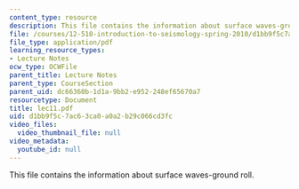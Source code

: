 ```yaml
---
content_type: resource
description: This file contains the information about surface waves-ground roll.
file: /courses/12-510-introduction-to-seismology-spring-2010/d1bb9f5c7ac63ca0a0a2b29c066cd3fc_lec11.pdf
file_type: application/pdf
learning_resource_types:
- Lecture Notes
ocw_type: OCWFile
parent_title: Lecture Notes
parent_type: CourseSection
parent_uid: dc66360b-1d1a-9bb2-e952-248ef65670a7
resourcetype: Document
title: lec11.pdf
uid: d1bb9f5c-7ac6-3ca0-a0a2-b29c066cd3fc
video_files:
  video_thumbnail_file: null
video_metadata:
  youtube_id: null
---
```

This file contains the information about surface waves-ground roll.

